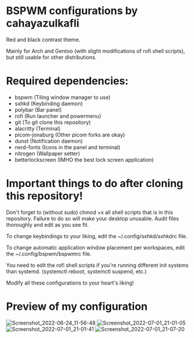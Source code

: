 # BSPWM configurations by cahayazulkafli

Red and black contrast theme.

Mainly for Arch and Gentoo (with slight modifications of rofi shell scripts), but still usable for other distributions.

# Required dependencies:
- bspwm (Tiling window manager to use)
- sxhkd (Keybinding daemon)
- polybar (Bar panel)
- rofi (Run launcher and powermenu)
- git (To git clone this repository)
- alacritty (Terminal)
- picom-jonaburg (Other picom forks are okay)
- dunst (Notification daemon)
- nerd-fonts (Icons in the panel and terminal)
- nitrogen (Wallpaper setter)
- betterlockscreen (IMHO the best lock screen application)

# Important things to do after cloning this repository!

Don't forget to (without sudo) chmod +x all shell scripts that is in this repository. Failure to do so will make your desktop unusable. Audit files thoroughly and edit as you see fit.

To change keybindings to your liking, edit the ~/.config/sxhkd/sxhkdrc file.

To change automatic application window placement per workspaces, edit the ~/.config/bspwm/bspwmrc file.

You need to edit the rofi shell scripts if you're running different init systems than systemd. (systemctl reboot, systemctl suspend, etc.)

Modify all these configurations to your heart's liking!

# Preview of my configuration
![Screenshot_2022-06-24_11-56-48](https://user-images.githubusercontent.com/105838572/176899446-0f5924ef-ef50-4562-ae07-a4c7a11af47a.png)
![Screenshot_2022-07-01_21-01-05](https://user-images.githubusercontent.com/105838572/176899699-ea24ab6c-9ec0-48f1-8a19-8875de4bb5dd.png)
![Screenshot_2022-07-01_21-01-41](https://user-images.githubusercontent.com/105838572/176899734-4ce36c53-ae06-486a-a9bc-eb42018a8df0.png)
![Screenshot_2022-07-01_21-07-20](https://user-images.githubusercontent.com/105838572/176900561-6cc440f2-bfb5-49df-82b1-f99929f4213f.png)


